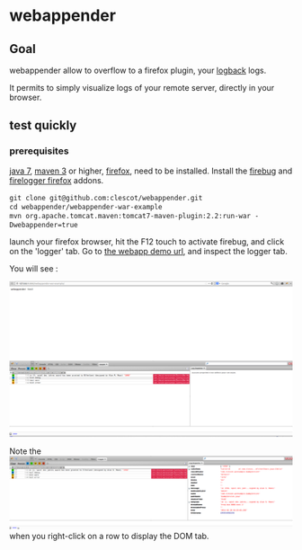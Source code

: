 # webappender

## Goal

webappender allow to overflow to a firefox plugin, your [logback](http://logback.qos.ch) logs.

It permits to simply visualize logs of your remote server, directly in your browser.

## test quickly

### prerequisites

[java 7](http://www.oracle.com/technetwork/java/javase/downloads/index.html), [maven 3](http://maven.apache.org) or
higher, [firefox](http://www.mozilla.org/fr/firefox/new/), need to be installed.
Install the [firebug](https://addons.mozilla.org/fr/firefox/addon/firebug/) and [firelogger firefox](https://addons.mozilla.org/firefox/addon/firelogger) addons.


    git clone git@github.com:clescot/webappender.git
    cd webappender/webappender-war-example
    mvn org.apache.tomcat.maven:tomcat7-maven-plugin:2.2:run-war -Dwebappender=true

launch your firefox browser, hit the F12 touch to activate firebug, and click on the 'logger' tab.
 Go to [the webapp demo url](http://127.0.0.1:8080/webappender-war-example), and inspect the logger tab.

 You will see :

 ![a demo webapp with the firelogger tab open](webappender.png)

 Note the ![additional informations provided on the right](webappender2.png) when you right-click on a row to display the DOM tab.




